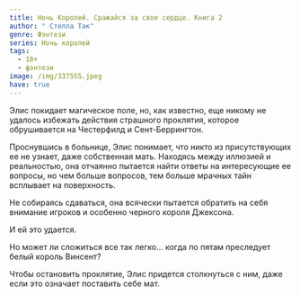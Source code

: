 ```yaml
---
title: Ночь Королей. Сражайся за свое сердце. Книга 2
author: " Стелла Так"
genre: Фэнтези
series: Ночь королей
tags:
  - 18+
  - фэнтези
image: /img/337555.jpeg
have: true
---
```

Элис покидает магическое поле, но, как известно, еще никому не удалось избежать действия страшного проклятия, которое обрушивается на Честерфилд и Сент-Беррингтон.

Проснувшись в больнице, Элис понимает, что никто из присутствующих ее не узнает, даже собственная мать. Находясь между иллюзией и реальностью, она отчаянно пытается найти ответы на интересующие ее вопросы, но чем больше вопросов, тем больше мрачных тайн всплывает на поверхность.

Не собираясь сдаваться, она всячески пытается обратить на себя внимание игроков и особенно черного короля Джексона.

И ей это удается.

Но может ли сложиться все так легко… когда по пятам преследует белый король Винсент?

Чтобы остановить проклятие, Элис придется столкнуться с ним, даже если это означает поставить себе мат.